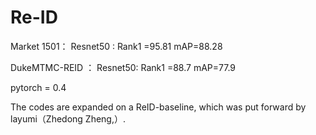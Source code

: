 # Re-ID
Market 1501：
Resnet50 :  Rank1 =95.81         mAP=88.28
             
                 
                 
DukeMTMC-REID ：
Resnet50: Rank1 =88.7          mAP=77.9    

pytorch = 0.4

The codes are expanded on a ReID-baseline, which was put forward by layumi（Zhedong Zheng,）.
